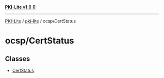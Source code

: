 [**PKI-Lite v1.0.0**](../../../README.md)

---

[PKI-Lite](../../../README.md) / [pki-lite](../../README.md) / ocsp/CertStatus

# ocsp/CertStatus

## Classes

- [CertStatus](classes/CertStatus.md)
